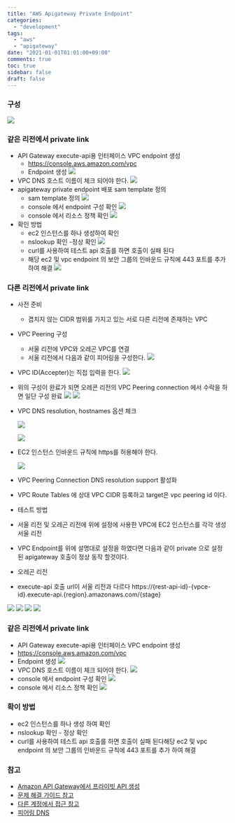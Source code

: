 ```yaml
---
title: "AWS Apigateway Private Endpoint"
categories:
  - "development"
tags:
  - "aws"
  - "apigateway"
date: "2021-01-01T01:01:00+09:00"
comments: true
toc: true
sidebar: false
draft: false
---
```


### 구성
![](/images/Pasted%20image%2020240122210010.png)


### 같은 리전에서 private link
* API Gateway execute-api용 인터페이스 VPC endpoint 생성
  * https://console.aws.amazon.com/vpc
  * Endpoint 생성
    ![](/images/Pasted%20image%2020240122210026.png)
* VPC DNS 호스트 이름이 체크 되어야 한다.
  ![](/images/Pasted%20image%2020240122210053.png)
* apigateway private endpoint 배포 sam template 정의
  * sam template 정의
    ![](/images/Pasted%20image%2020240122210112.png)
  * console 에서 endpoint 구성 확인
    ![](/images/Pasted%20image%2020240122210127.png)
  * console 에서 리소스 정책 확인
    ![](/images/Pasted%20image%2020240122210140.png)
* 확인 방법
  * ec2 인스턴스를 하나 생성하여 확인
  * nslookup 확인 -정상 확인
    ![](/images/Pasted%20image%2020240122210156.png)
  * curl를 사용하여 테스트 api 호출를 하면 호출이 실패 된다
  * 해당 ec2 및 vpc endpoint 의 보안 그룹의 인바운드 규칙에 443 포트를 추가 하여 해결
    ![](/images/Pasted%20image%2020240122210211.png)


### 다른 리전에서 private link
* 사전 준비
  * 겹치지 않는 CIDR 범위를 가지고 있는 서로 다른 리전에 존재하는 VPC
* VPC Peering 구성
  * 서울 리전에 VPC와 오레곤 VPC를 연결
  * 서울 리전에서 다음과 같이 피어링을 구성한다.
    ![](/images/Pasted%20image%2020240122210226.png)
* VPC ID(Accepter)는 직접 입력을 한다.
  ![](/images/Pasted%20image%2020240122210326.png)
* 위의 구성이 완료가 되면 오레콘 리전의 VPC Peering connection 에서 수락을 하면 일단 구성 완료
  ![](/images/Pasted%20image%2020240122210400.png)
  ![](/images/Pasted%20image%2020240122210430.png)
* VPC DNS resolution, hostnames 옵션 체크

  ![](/images/Pasted%20image%2020240122210505.png)

  ![](/images/Pasted%20image%2020240122210544.png)

* EC2 인스턴스 인바운드 규칙에 https를 허용해야 한다.

  ![](/images/Pasted%20image%2020240122210627.png)

* VPC Peering Connection DNS resolution support 활성화
* VPC Route Tables 에 상대 VPC CIDR 등록하고 target은 vpc peering id 이다.
* 테스트 방법
* 서울 리전 및 오레곤 리전에 위에 설정에 사용한 VPC에 EC2 인스턴스를 각각 생성 서울 리전
* VPC Endpoint를 위에 설명대로 설정을 하였다면 다음과 같이 private 으로 설정된 apigateway 호출이 정상 동작 할것이다.
* 오레곤 리전
* execute-api 호출 url이 서울 리전과 다르다 https://{rest-api-id}-{vpce-id}.execute-api.{region}.amazonaws.com/{stage}

![](/images/Pasted%20image%2020240122210757.png)
![](/images/Pasted%20image%2020240122210806.png)
![](/images/Pasted%20image%2020240122210815.png)
![](/images/Pasted%20image%2020240122210824.png)



### 같은 리전에서 private link
* API Gateway execute-api용 인터페이스 VPC endpoint 생성
* https://console.aws.amazon.com/vpc
* Endpoint 생성
  ![](/images/Pasted%20image%2020240122210855.png)
* VPC DNS 호스트 이름이 체크 되어야 한다.
  ![](/images/Pasted%20image%2020240122210907.png)
* console 에서 endpoint 구성 확인
  ![](/images/Pasted%20image%2020240122210917.png)
* console 에서 리소스 정책 확인
  ![](/images/Pasted%20image%2020240122210928.png)

### 확이 방법
* ec2 인스턴스를 하나 생성 하여 확인
* nslookup 확인 - 정상 확인
* curl를 사용하여 테스트 api 호출를 하면 호출이 실패 된다해당 ec2 및 vpc endpoint 의 보안 그룹의 인바운드 규칙에 443 포트를 추가 하여 해결


### 참고
* [Amazon API Gateway에서 프라이빗 API 생성](https://docs.aws.amazon.com/ko_kr/apigateway/latest/developerguide/apigateway-private-apis.html)
* [문제 해결 가이드 참고](https://aws.amazon.com/ko/premiumsupport/knowledge-center/api-gateway-private-endpoint-connection)
* [다른 계정에서 접근 참고](https://aws.amazon.com/ko/premiumsupport/knowledge-center/api-gateway-private-cross-account-vpce)
* [피어링 DNS](https://docs.aws.amazon.com/ko_kr/vpc/latest/peering/modify-peering-connections.html)
